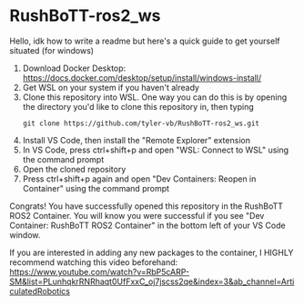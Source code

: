 # RushBoTT-ros2_ws
Hello, idk how to write a readme but here's a quick guide to get yourself situated (for windows)

1) Download Docker Desktop: https://docs.docker.com/desktop/setup/install/windows-install/
2) Get WSL on your system if you haven't already
3) Clone this repository into WSL. One way you can do this is by opening the directory you'd like to clone this repository in, then typing
   ```
   git clone https://github.com/tyler-vb/RushBoTT-ros2_ws.git
   ```
4) Install VS Code, then install the "Remote Explorer" extension
5) In VS Code, press ctrl+shift+p and open "WSL: Connect to WSL" using the command prompt
6) Open the cloned repository
7) Press ctrl+shift+p again and open "Dev Containers: Reopen in Container" using the command prompt

Congrats! You have successfully opened this repository in the RushBoTT ROS2 Container.
You will know you were successful if you see "Dev Container: RushBoTT ROS2 Container" in the bottom left of your VS Code window.

If you are interested in adding any new packages to the container, I HIGHLY recommend watching this video beforehand:
https://www.youtube.com/watch?v=RbP5cARP-SM&list=PLunhqkrRNRhaqt0UfFxxC_oj7jscss2qe&index=3&ab_channel=ArticulatedRobotics

